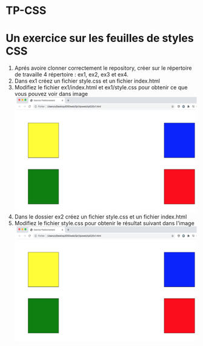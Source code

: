 # TP-CSS
<h1>Un exercice sur les feuilles de styles CSS</h1>
<ol>
  <li>Aprés avoire clonner correctement le repository, créer sur le répertoire de travaille 4 répertoire : ex1, ex2, ex3 et ex4.</li>
  <li>Dans ex1 créez un fichier style.css et un fichier index.html</li>
  <li>Modifiez le fichier ex1/index.html et ex1/style.css pour obtenir ce que vous pouvez voir dans image <img src="images/im-ex1.png" alt="to show later"></li>
  <li>Dans le dossier ex2 créez un fichier style.css et un fichier index.html</li>
  <li>Modifiez le fichier style.css pour obtenir le résultat suivant dans l'image <img src="images/im-ex1.png" alt="to show later"></li>
</ol>
